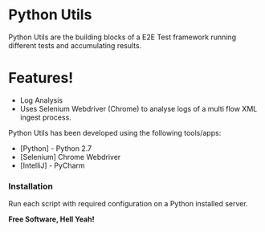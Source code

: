 # Python Utils

Python Utils are the building blocks of a E2E Test framework running different tests and accumulating results. 

# Features!

  - Log Analysis
  - Uses Selenium Webdriver (Chrome) to analyse logs of a multi flow XML ingest process.
  
  
Python Utils has been developed using the following tools/apps:

* [Python] - Python 2.7 
* [Selenium] Chrome Webdriver
* [IntelliJ] - PyCharm

### Installation

Run each script with required configuration on a Python installed server.  

**Free Software, Hell Yeah!**